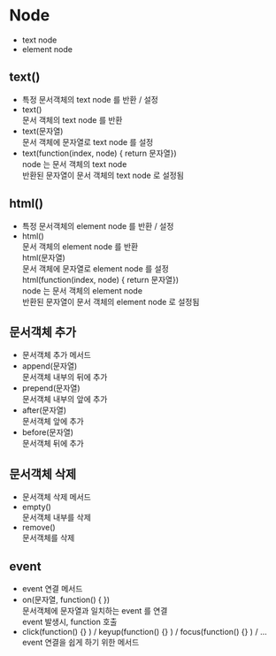 Node
=====
+ text node
+ element node


text()
------
+ 특정 문서객체의 text node 를 반환 / 설정
+ text()     
  문서 객체의 text node 를 반환
+ text(문자열)     
  문서 객체에 문자열로 text node 를 설정
+ text(function(index, node) { return 문자열})     
  node 는 문서 객체의 text node     
  반환된 문자열이 문서 객체의 text node 로 설정됨


html()
------
+ 특정 문서객체의 element node 를 반환 / 설정
+ html()     
  문서 객체의 element node 를 반환     
  html(문자열)     
  문서 객체에 문자열로 element node 를 설정     
  html(function(index, node) { return 문자열})     
  node 는 문서 객체의 element node     
  반환된 문자열이 문서 객체의 element node 로 설정됨


문서객체 추가
------
+ 문서객체 추가 메서드
+ append(문자열)     
  문서객체 내부의 뒤에 추가
+ prepend(문자열)     
  문서객체 내부의 앞에 추가
+ after(문자열)     
  문서객체 앞에 추가
+ before(문자열)     
  문서객체 뒤에 추가


문서객체 삭제
------
+ 문서객체 삭제 메서드 
+ empty()     
  문서객체 내부를 삭제
+ remove()     
  문서객체를 삭제


event
-----
+ event 연결 메서드
+ on(문자열, function() { })  
  문서객체에 문자열과 일치하는 event 를 연결   
  event 발생시, function 호출
+ click(function() {} ) / keyup(function() {} ) / focus(function() {} ) / …   
  event 연결을 쉽게 하기 위한 메서드

